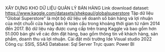 XÂY DỰNG KHO DỮ LIỆU QUẢN LÝ BÁN HÀNG
Link download dataset: https://www.kaggle.com/datasets/shekpaul/globalsuperstore
Tập dữ liệu "Global Superstore" là một bộ dữ liệu về doanh số bán hàng và lợi nhuận của một chuỗi cửa hàng bán lẻ toàn cầu trong khoảng thời gian từ năm 2014 đến 2017. Bộ dữ liệu này được cung cấp trên trang Kaggle và bao gồm hơn 51.000 bản ghi về các đơn đặt hàng, bao gồm thông tin về khách hàng, sản phẩm, doanh thu và lợi nhuận.
Cài đặt môi trường Ide Visual studio 2022
Công cụ: SSIS, SSAS
Database: Sql Server
Trực quan: Power BI
